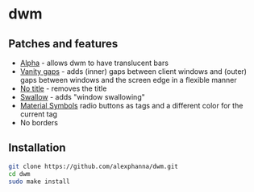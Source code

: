 # dwm
## Patches and features
- [Alpha](https://dwm.suckless.org/patches/alpha/) - allows dwm to have translucent bars
- [Vanity gaps](https://dwm.suckless.org/patches/vanitygaps/) - adds (inner) gaps between client windows and (outer) gaps between windows and the screen edge in a flexible manner
- [No title](https://dwm.suckless.org/patches/notitle/) - removes the title
- [Swallow](https://dwm.suckless.org/patches/swallow/) - adds "window swallowing"
- [Material Symbols](https://fonts.google.com/icons) radio buttons as tags and a different color for the current tag
- No borders

## Installation
```bash
git clone https://github.com/alexphanna/dwm.git
cd dwm
sudo make install
```
